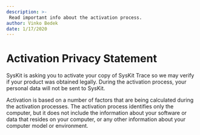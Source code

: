 ```yaml
---
description: >-
 Read important info about the activation process.
author: Vinko Bedek
date: 1/17/2020
---
```


# Activation Privacy Statement

SysKit is asking you to activate your copy of SysKit Trace so we may verify if your product was obtained legally. During the activation process, your personal data will not be sent to SysKit.

Activation is based on a number of factors that are being calculated during the activation processes. The activation process identifies only the computer, but it does not include the information about your software or data that resides on your computer, or any other information about your computer model or environment.